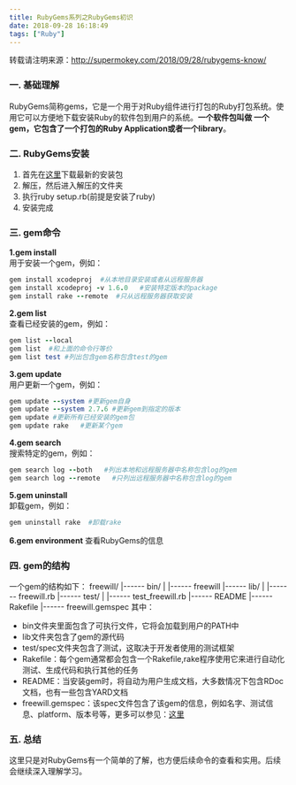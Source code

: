```yaml
---
title: RubyGems系列之RubyGems初识
date: 2018-09-28 16:18:49
tags: ["Ruby"]
---
```

转载请注明来源：http://supermokey.com/2018/09/28/rubygems-know/
### 一. 基础理解
RubyGems简称gems，它是一个用于对Ruby组件进行打包的Ruby打包系统。使用它可以方便地下载安装Ruby的软件包到用户的系统。**一个软件包叫做 一个gem，它包含了一个打包的Ruby Application或者一个library**。

### 二. RubyGems安装
1. 首先在[这里](https://rubygems.org/pages/download)下载最新的安装包
2. 解压，然后进入解压的文件夹
3. 执行ruby setup.rb(前提是安装了ruby)
4. 安装完成

### 三. gem命令
**1.gem install**   
用于安装一个gem，例如：
```ruby
gem install xcodeproj  #从本地目录安装或者从远程服务器
gem install xcodeproj -v 1.6.0   #安装特定版本的package
gem install rake --remote  #只从远程服务器获取安装
```
**2.gem  list**   
查看已经安装的gem，例如：
```ruby
gem list --local
gem list  #和上面的命令行等价
gem list test #列出包含gem名称包含test的gem
```
**3.gem update**   
用户更新一个gem，例如：
```ruby
gem update --system #更新gem自身
gem update --system 2.7.6 #更新gem到指定的版本
gem update #更新所有已经安装的gem包
gem update rake   #更新某个gem
```
**4.gem search**  
搜索特定的gem，例如：
```ruby
gem search log --both   #列出本地和远程服务器中名称包含log的gem
gem search log --remote   #只列出远程服务器中名称包含log的gem
```
**5.gem uninstall**  
卸载gem，例如：
```ruby
gem uninstall rake  #卸载rake
```
**6.gem environment**
查看RubyGems的信息

### 四. gem的结构
一个gem的结构如下：
freewill/
|------ bin/
|       |------ freewill
|------ lib/
|       |------- freewill.rb
|------ test/
|       |------ test_freewill.rb
|------ README
|------ Rakefile
|------ freewill.gemspec
其中：
* bin文件夹里面包含了可执行文件，它将会加载到用户的PATH中
* lib文件夹包含了gem的源代码
* test/spec文件夹包含了测试，这取决于开发者使用的测试框架
* Rakefile：每个gem通常都会包含一个Rakefile,rake程序使用它来进行自动化测试、生成代码和执行其他的任务
* README：当安装gem时，将自动为用户生成文档，大多数情况下包含RDoc文档，也有一些包含YARD文档
* freewill.gemspec：该spec文件包含了该gem的信息，例如名字、测试信息、platform、版本号等，更多可以参见：[这里](https://guides.rubygems.org/specification-reference/)

### 五. 总结
这里只是对RubyGems有一个简单的了解，也方便后续命令的查看和实用。后续会继续深入理解学习。